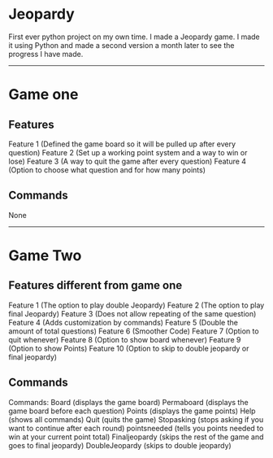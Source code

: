 # Jeopardy
First ever python project on my own time. I made a Jeopardy game. I made it using Python and made a second version a month later to see the progress I have made. 

---

# Game one
## Features
Feature 1 (Defined the game board so it will be pulled up after every question)
Feature 2 (Set up a working point system and a way to win or lose)
Feature 3 (A way to quit the game after every question)
Feature 4 (Option to choose what question and for how many points)

## Commands
None

---

# Game Two
## Features different from game one
Feature 1 (The option to play double Jeopardy)
Feature 2 (The option to play final Jeopardy)
Feature 3 (Does not allow repeating of the same question)
Feature 4 (Adds customization by commands)
Feature 5 (Double the amount of total questions)
Feature 6 (Smoother Code)
Feature 7 (Option to quit whenever)
Feature 8 (Option to show board whenever)
Feature 9 (Option to show Points)
Feature 10 (Option to skip to double jeopardy or final jeopardy)

## Commands
Commands: Board (displays the game board)
Permaboard (displays the game board before each question)
Points (displays the game points)
Help (shows all commands)
Quit (quits the game)
Stopasking (stops asking if you want to continue after each round)
pointsneeded (tells you points needed to win at your current point total)
Finaljeopardy (skips the rest of the game and goes to final jeopardy)
DoubleJeopardy (skips to double jeopardy)
